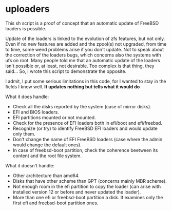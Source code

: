 # uploaders

This sh script is a proof of concept that an automatic update of FreeBSD loaders is possible.

Update of the loaders is linked to the evolution of zfs features, but not only.
Even if no new features are added and the zpool(s) not upgraded, from time to time, some weird problems arise if you don't update.
Not to speak about the correction of the loaders bugs, which concerns also the systems with ufs on root.
Many people told me that an automatic update of the loaders isn't possible or, at least, not desirable.
Too complex is that thing, they said... So, I wrote this script to demonstrate the opposite.

I admit, I put some serious limitations in this code, for I wanted to stay in the fields I know well.
**It updates nothing but tells what it would do**

What it does handle:
- Check all the disks reported by the system (case of mirror disks).
- EFI and BIOS loaders.
- EFI partitions mounted or not mounted.
- Check for the presence of EFI loaders both in efi/boot and efi/freebsd.
- Recognize (or try) to identify FreeBSD EFI loaders and would update only them.
- Don't change the name of EFI FreeBSD loaders (case where the admin would change the default ones).
- In case of freebsd-boot partition, check the coherence beetween its content and the root file system.

What it doesn't handle:
- Other architecture than amd64.
- Disks that have other scheme than GPT (concerns mainly MBR scheme).
- Not enough room in the efi partition to copy the loader (can arise with installed version 12 or before and never updated the loader).
- More than one efi or freebsd-boot partition a disk. It examines only the first efi and freebsd-boot partition ones.

